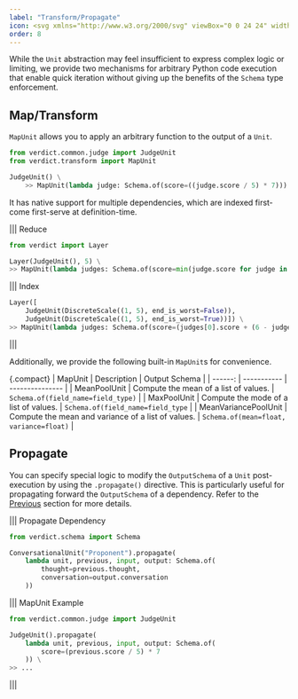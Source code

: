 ```yaml
---
label: "Transform/Propagate"
icon: <svg xmlns="http://www.w3.org/2000/svg" viewBox="0 0 24 24" width="24" height="24"><path d="M8.75 4.75a3.25 3.25 0 1 0 6.5 0 3.25 3.25 0 0 0-6.5 0ZM15 19.25a3.25 3.25 0 1 0 6.5 0 3.25 3.25 0 0 0-6.5 0Zm-12.5 0a3.25 3.25 0 1 0 6.5 0 3.25 3.25 0 0 0-6.5 0ZM5.75 17.5a1.75 1.75 0 1 1-.001 3.501A1.75 1.75 0 0 1 5.75 17.5ZM12 3a1.75 1.75 0 1 1-.001 3.501A1.75 1.75 0 0 1 12 3Zm6.25 14.5a1.75 1.75 0 1 1-.001 3.501A1.75 1.75 0 0 1 18.25 17.5Z"/><path d="M6.5 16.25v-1A2.25 2.25 0 0 1 8.75 13h6.5a2.25 2.25 0 0 1 2.25 2.25v1H19v-1a3.75 3.75 0 0 0-3.75-3.75h-6.5A3.75 3.75 0 0 0 5 15.25v1Z"/><path d="M11.25 7.75v5h1.5v-5h-1.5Z"/></svg>
order: 8
---
```


While the `Unit` abstraction may feel insufficient to express complex logic or limiting, we provide two mechanisms for arbitrary Python code execution that enable quick iteration without giving up the benefits of the `Schema` type enforcement.

## Map/Transform
`MapUnit` allows you to apply an arbitrary function to the output of a `Unit`.
```python
from verdict.common.judge import JudgeUnit
from verdict.transform import MapUnit

JudgeUnit() \
    >> MapUnit(lambda judge: Schema.of(score=((judge.score / 5) * 7))) # normalize to 1-7 scale
```

It has native support for multiple dependencies, which are indexed first-come first-serve at definition-time.

||| Reduce
~~~python
from verdict import Layer

Layer(JudgeUnit(), 5) \
>> MapUnit(lambda judges: Schema.of(score=min(judge.score for judge in judges)))
~~~
||| Index
~~~python
Layer([
    JudgeUnit(DiscreteScale((1, 5), end_is_worst=False)),
    JudgeUnit(DiscreteScale((1, 5), end_is_worst=True))]) \
>> MapUnit(lambda judges: Schema.of(score=(judges[0].score + (6 - judges[1].score)) / 2))
~~~
|||

Additionally, we provide the following built-in `MapUnit`s for convenience.

{.compact}
| MapUnit | Description | Output Schema   |
| ------: | ----------- | --------------- |
| MeanPoolUnit | Compute the mean of a list of values. | `Schema.of(field_name=field_type)` |
| MaxPoolUnit | Compute the mode of a list of values. | `Schema.of(field_name=field_type` |
| MeanVariancePoolUnit | Compute the mean and variance of a list of values. | `Schema.of(mean=float, variance=float)` |

## Propagate
You can specify special logic to modify the `OutputSchema` of a `Unit` post-execution by using the `.propagate()` directive. This is particularly useful for propagating forward the `OutputSchema` of a dependency. Refer to the [Previous](./prompt.md#previous) section for more details.

||| Propagate Dependency
~~~python
from verdict.schema import Schema

ConversationalUnit("Proponent").propagate(
    lambda unit, previous, input, output: Schema.of(
        thought=previous.thought,
        conversation=output.conversation
    ))
~~~
||| MapUnit Example
~~~python
from verdict.common.judge import JudgeUnit

JudgeUnit().propagate(
    lambda unit, previous, input, output: Schema.of(
        score=(previous.score / 5) * 7
    )) \
>> ...
~~~
|||
